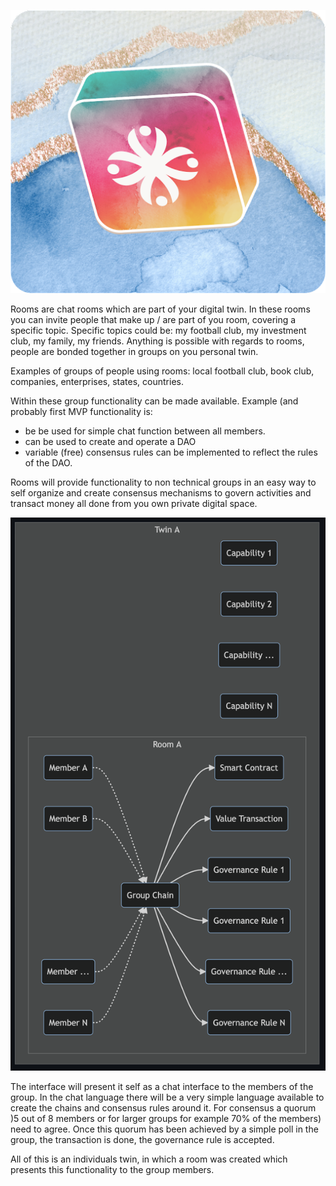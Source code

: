 <div style="text-align: center;">

![commmunity room](../capabilities/img/flower.png)

</div>

Rooms are chat rooms which are part of your digital twin.  In these rooms you can invite people that make up / are part of you room, covering a specific topic. Specific topics could be:  my football club, my investment club, my family, my friends.  Anything is possible with regards to rooms, people are bonded together in groups on you personal twin.

Examples of groups of people using rooms:  local football club,  book club, companies, enterprises, states, countries.

Within these group functionality can be made available.  Example (and probably first MVP functionality is:
- be be used for simple chat function between all members.
- can be used to create and operate a DAO
- variable (free) consensus rules can be implemented to reflect the rules of the DAO.

Rooms will provide functionality to non technical groups in an easy way to self organize and create consensus mechanisms to govern activities and transact money all done from you own private digital space.

<div style="text-align: center;">

![commmunity room](../capabilities/img/room_consensus.png)

</div>

The interface will present it self as a chat interface to the members of the group.  In the chat language there will be a very simple language available to create the chains and consensus rules around it.  For consensus a quorum )5 out of 8 members or for larger groups for example 70% of the members) need to agree. Once this quorum has been achieved by a simple poll in the group, the transaction is done, the governance rule is accepted.  

All of this is an individuals twin, in which a room was created which presents this functionality to the group members.

